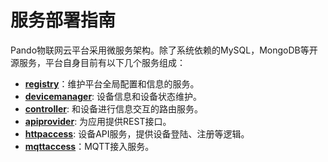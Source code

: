 # 服务部署指南

Pando物联网云平台采用微服务架构。除了系统依赖的MySQL，MongoDB等开源服务，平台自身目前有以下几个服务组成：

- **[registry](registry.md)**：维护平台全局配置和信息的服务。
- **[devicemanager](devicemanager.md)**: 设备信息和设备状态维护。
- **[controller](controller.md)**: 和设备进行信息交互的路由服务。
- **[apiprovider](apiprovider.md)**: 为应用提供REST接口。
- **[httpaccess](httpaccess.md)**: 设备API服务，提供设备登陆、注册等逻辑。
- **[mqttaccess](mqttaccess.md)**：MQTT接入服务。